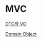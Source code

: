 # MVC

[DTO와 VO](https://multifrontgarden.tistory.com/182)

[Domain Object](https://multifrontgarden.tistory.com/186)